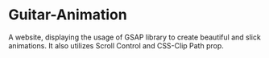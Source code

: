 # Guitar-Animation
A website, displaying the usage of GSAP library to create beautiful and slick animations. It also utilizes Scroll Control and CSS-Clip Path prop.
